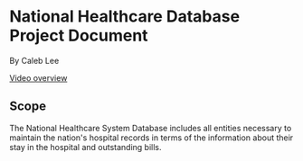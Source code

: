 # National Healthcare Database Project Document

By Caleb Lee

[Video overview](https://www.youtube.com/watch?v=uqXb24G4yGg&ab_channel=CalebLee)

## Scope

The National Healthcare System Database includes all entities necessary to maintain the nation's hospital records in terms of the information about their stay in the hospital and outstanding bills.

